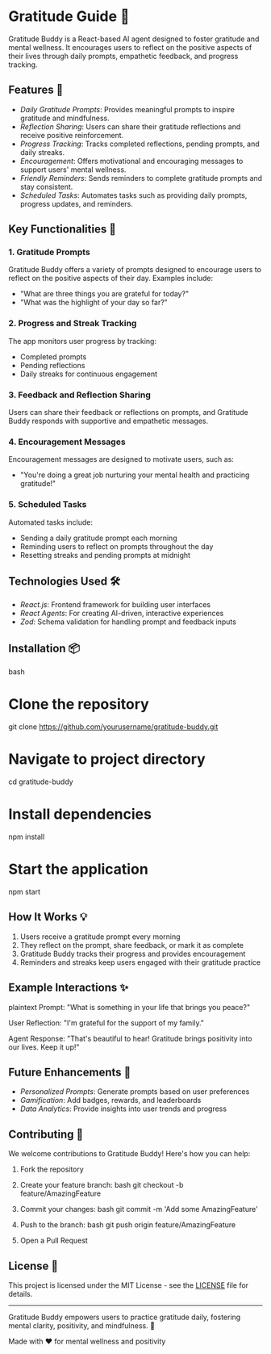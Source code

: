 # Gratitude Guide 🌟

Gratitude Buddy is a React-based AI agent designed to foster gratitude and mental wellness. It encourages users to reflect on the positive aspects of their lives through daily prompts, empathetic feedback, and progress tracking.

## Features 🚀

* *Daily Gratitude Prompts*: Provides meaningful prompts to inspire gratitude and mindfulness.
* *Reflection Sharing*: Users can share their gratitude reflections and receive positive reinforcement.
* *Progress Tracking*: Tracks completed reflections, pending prompts, and daily streaks.
* *Encouragement*: Offers motivational and encouraging messages to support users' mental wellness.
* *Friendly Reminders*: Sends reminders to complete gratitude prompts and stay consistent.
* *Scheduled Tasks*: Automates tasks such as providing daily prompts, progress updates, and reminders.

## Key Functionalities 🤖

### 1. Gratitude Prompts
Gratitude Buddy offers a variety of prompts designed to encourage users to reflect on the positive aspects of their day. Examples include:
* "What are three things you are grateful for today?"
* "What was the highlight of your day so far?"

### 2. Progress and Streak Tracking
The app monitors user progress by tracking:
* Completed prompts
* Pending reflections
* Daily streaks for continuous engagement

### 3. Feedback and Reflection Sharing
Users can share their feedback or reflections on prompts, and Gratitude Buddy responds with supportive and empathetic messages.

### 4. Encouragement Messages
Encouragement messages are designed to motivate users, such as:
* "You're doing a great job nurturing your mental health and practicing gratitude!"

### 5. Scheduled Tasks
Automated tasks include:
* Sending a daily gratitude prompt each morning
* Reminding users to reflect on prompts throughout the day
* Resetting streaks and pending prompts at midnight

## Technologies Used 🛠

* *React.js*: Frontend framework for building user interfaces
* *React Agents*: For creating AI-driven, interactive experiences
* *Zod*: Schema validation for handling prompt and feedback inputs

## Installation 📦

bash
# Clone the repository
git clone https://github.com/yourusername/gratitude-buddy.git

# Navigate to project directory
cd gratitude-buddy

# Install dependencies
npm install

# Start the application
npm start


## How It Works 💡

1. Users receive a gratitude prompt every morning
2. They reflect on the prompt, share feedback, or mark it as complete
3. Gratitude Buddy tracks their progress and provides encouragement
4. Reminders and streaks keep users engaged with their gratitude practice

## Example Interactions ✨

plaintext
Prompt: "What is something in your life that brings you peace?"

User Reflection: "I'm grateful for the support of my family."

Agent Response: "That's beautiful to hear! Gratitude brings positivity 
into our lives. Keep it up!"


## Future Enhancements 🌟

* *Personalized Prompts*: Generate prompts based on user preferences
* *Gamification*: Add badges, rewards, and leaderboards
* *Data Analytics*: Provide insights into user trends and progress

## Contributing 🤝

We welcome contributions to Gratitude Buddy! Here's how you can help:

1. Fork the repository
2. Create your feature branch:
bash
git checkout -b feature/AmazingFeature

3. Commit your changes:
bash
git commit -m 'Add some AmazingFeature'

4. Push to the branch:
bash
git push origin feature/AmazingFeature

5. Open a Pull Request

## License 📄

This project is licensed under the MIT License - see the [LICENSE](LICENSE) file for details.

---

Gratitude Buddy empowers users to practice gratitude daily, fostering mental clarity, positivity, and mindfulness. 🌟

Made with ❤ for mental wellness and positivity
